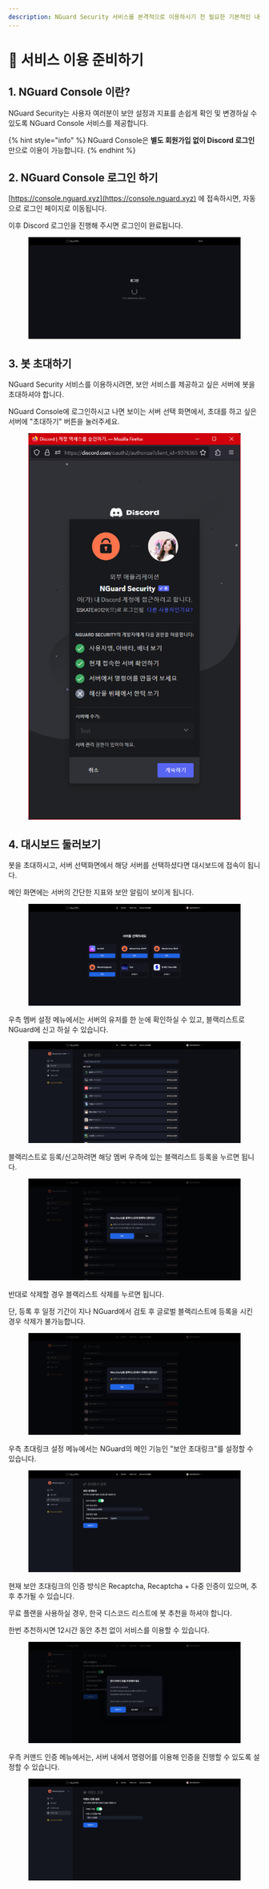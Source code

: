 ```yaml
---
description: NGuard Security 서비스를 본격적으로 이용하시기 전 필요한 기본적인 내용을 안내합니다.
---
```


# 🛫 서비스 이용 준비하기

## 1. NGuard Console 이란?

NGuard Security는 사용자 여러분이 보안 설정과 지표를 손쉽게 확인 및 변경하실 수 있도록 NGuard Console 서비스를 제공합니다.

{% hint style="info" %}
NGuard Console은 **별도 회원가입 없이 Discord 로그인** 만으로 이용이 가능합니다.
{% endhint %}

## 2. NGuard Console 로그인 하기

[https://console.nguard.xyz](https://console.nguard.xyz) 에 접속하시면, 자동으로 로그인 페이지로 이동됩니다.

이후 Discord 로그인을 진행해 주시면 로그인이 완료됩니다.

<figure><img src=".gitbook/assets/image (2).png" alt=""><figcaption></figcaption></figure>

## 3. 봇 초대하기

NGuard Security 서비스를 이용하시려면, 보안 서비스를 제공하고 싶은 서버에 봇을 초대하셔야 합니다.

NGuard Console에 로그인하시고 나면 보이는 서버 선택 화면에서, 초대를 하고 싶은 서버에 "초대하기" 버튼을 눌러주세요.

<figure><img src=".gitbook/assets/image.png" alt=""><figcaption></figcaption></figure>

## 4. 대시보드 둘러보기

봇을 초대하시고, 서버 선택화면에서 해당 서버를 선택하셨다면 대시보드에 접속이 됩니다.

메인 화면에는 서버의 간단한 지표와 보안 알림이 보이게 됩니다.

<figure><img src=".gitbook/assets/image (8).png" alt=""><figcaption></figcaption></figure>

우측 멤버 설정 메뉴에서는 서버의 유저를 한 눈에 확인하실 수 있고, 블랙리스트로 NGuard에 신고 하실 수 있습니다.

<figure><img src=".gitbook/assets/image (3).png" alt=""><figcaption></figcaption></figure>

블랙리스트로 등록/신고하려면 해당 멤버 우측에 있는 블랙리스트 등록을 누르면 됩니다.

<figure><img src=".gitbook/assets/image (1).png" alt=""><figcaption></figcaption></figure>

반대로 삭제할 경우 블랙리스트 삭제를 누르면 됩니다.

단, 등록 후 일정 기간이 지나 NGuard에서 검토 후 글로벌 블랙리스트에 등록을 시킨 경우 삭제가 불가능합니다.

<figure><img src=".gitbook/assets/image (6).png" alt=""><figcaption></figcaption></figure>

우측 초대링크 설정 메뉴에서는 NGuard의 메인 기능인 "보안 초대링크"를 설정할 수 있습니다.

<figure><img src=".gitbook/assets/image (4).png" alt=""><figcaption></figcaption></figure>

현재 보안 초대링크의 인증 방식은 Recaptcha, Recaptcha + 다중 인증이 있으며, 추후 추가될 수 있습니다.

무료 플랜을 사용하실 경우, 한국 디스코드 리스트에 봇 추천을 하셔야 합니다.

한번 추천하시면 12시간 동안 추천 없이 서비스를 이용할 수 있습니다.

<figure><img src=".gitbook/assets/image (5).png" alt=""><figcaption></figcaption></figure>



우측 커맨드 인증 메뉴에서는, 서버 내에서 명령어를 이용해 인증을 진행할 수 있도록 설정할 수 있습니다.

<figure><img src=".gitbook/assets/image (7).png" alt=""><figcaption></figcaption></figure>

